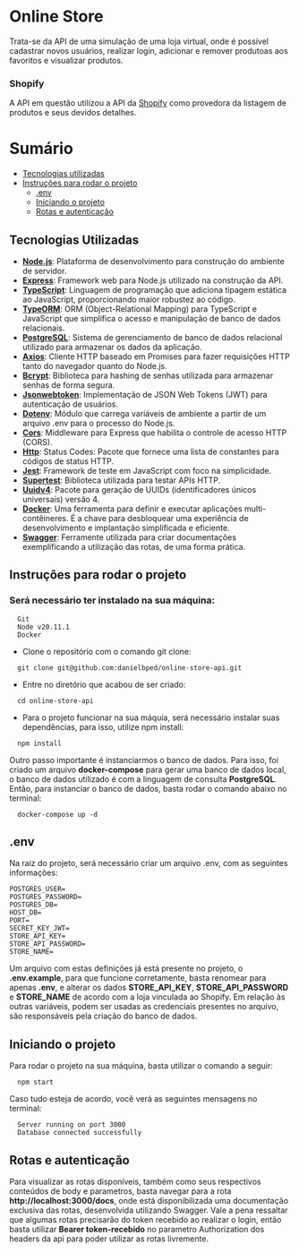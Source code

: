 # Online Store

Trata-se da API de uma simulação de uma loja virtual, onde é possível cadastrar novos usuários, realizar login, adicionar e remover produtoas aos favoritos e visualizar produtos.

### Shopify

A API em questão utilizou a API da [Shopify](https://shopify.dev/docs) como provedora da listagem de produtos e seus devidos detalhes.

# Sumário
- [Tecnologias utilizadas](#tecnologias)
- [Instruções para rodar o projeto](#instrucoes)
  - [.env](#env)
  - [Iniciando o projeto](#start)
  - [Rotas e autenticação](#rotas)

## Tecnologias Utilizadas <a name="tecnologias"></a>
- **[Node.js](https://nodejs.org/en/)**: Plataforma de desenvolvimento para construção do ambiente de servidor.
- **[Express](https://expressjs.com/pt-br/)**: Framework web para Node.js utilizado na construção da API.
- **[TypeScript](https://www.typescriptlang.org/)**: Linguagem de programação que adiciona tipagem estática ao JavaScript, proporcionando maior robustez ao código.
- **[TypeORM](https://typeorm.io/)**: ORM (Object-Relational Mapping) para TypeScript e JavaScript que simplifica o acesso e manipulação de banco de dados relacionais.
- **[PostgreSQL](https://www.postgresql.org/)**: Sistema de gerenciamento de banco de dados relacional utilizado para armazenar os dados da aplicação.
- **[Axios](https://axios-http.com/)**: Cliente HTTP baseado em Promises para fazer requisições HTTP tanto do navegador quanto do Node.js.
- **[Bcrypt](https://www.npmjs.com/package/bcrypt)**: Biblioteca para hashing de senhas utilizada para armazenar senhas de forma segura.
- **[Jsonwebtoken](https://www.npmjs.com/package/jsonwebtoken)**: Implementação de JSON Web Tokens (JWT) para autenticação de usuários.
- **[Dotenv](https://www.npmjs.com/package/dotenv)**: Módulo que carrega variáveis de ambiente a partir de um arquivo .env para o processo do Node.js.
- **[Cors](https://developer.mozilla.org/pt-BR/docs/Web/HTTP/CORS)**: Middleware para Express que habilita o controle de acesso HTTP (CORS).
- **[Http](https://www.npmjs.com/package/http-status-codes)**: Status Codes: Pacote que fornece uma lista de constantes para códigos de status HTTP.
- **[Jest](https://jestjs.io/pt-BR/)**: Framework de teste em JavaScript com foco na simplicidade.
- **[Supertest](https://www.npmjs.com/package/supertest)**: Biblioteca utilizada para testar APIs HTTP.
- **[Uuidv4](https://www.npmjs.com/package/uuidv4)**: Pacote para geração de UUIDs (identificadores únicos universais) versão 4.
- **[Docker](https://docs.docker.com/compose/)**: Uma ferramenta para definir e executar aplicações multi-contêineres. É a chave para desbloquear uma experiência de desenvolvimento e implantação simplificada e eficiente.
- **[Swagger](https://swagger.io/)**: Ferramente utilizada para criar documentações exemplificando a utilização das rotas, de uma forma prática.

## Instruções para rodar o projeto <a name="instrucoes"></a>

### Será necessário ter instalado na sua máquina:

```
  Git
  Node v20.11.1
  Docker
```

- Clone o repositório com o comando git clone:

```
  git clone git@github.com:danielbped/online-store-api.git
```

- Entre no diretório que acabou de ser criado:

```
  cd online-store-api
```
- Para o projeto funcionar na sua máquia, será necessário instalar suas dependências, para isso, utilize npm install:
```
  npm install
```

Outro passo importante é instanciarmos o banco de dados. Para isso, foi criado um arquivo **docker-compose** para gerar uma banco de dados local, o banco de dados utilizado é com a linguagem de consulta **PostgreSQL**. Então, para instanciar o banco de dados, basta rodar o comando abaixo no terminal:

```
  docker-compose up -d
```

## .env <a name="env"></a>
Na raiz do projeto, será necessário criar um arquivo .env, com as seguintes informações:

```
POSTGRES_USER=
POSTGRES_PASSWORD=
POSTGRES_DB=
HOST_DB=
PORT=
SECRET_KEY_JWT=
STORE_API_KEY=
STORE_API_PASSWORD=
STORE_NAME=

```

Um arquivo com estas definições já está presente no projeto, o **.env.example**, para que funcione corretamente, basta renomear para apenas **.env**, e alterar os dados **STORE_API_KEY**, **STORE_API_PASSWORD** e **STORE_NAME** de acordo com a loja vinculada ao Shopify. Em relação às outras variáveis, podem ser usadas as credenciais presentes no arquivo, são responsáveis pela criação do banco de dados.

## Iniciando o projeto <a name="start"></a>

Para rodar o projeto na sua máquina, basta utilizar o comando a seguir:

```
  npm start
```

Caso tudo esteja de acordo, você verá as seguintes mensagens no terminal:

```
  Server running on port 3000
  Database connected successfully
```

## Rotas e autenticação <a name="rotas"></a>

Para visualizar as rotas disponíveis, também como seus respectivos conteúdos de body e parametros, basta navegar para a rota **http://localhost:3000/docs**, onde está disponibilizada uma documentação exclusiva das rotas, desenvolvida utilizando Swagger. Vale a pena ressaltar que algumas rotas precisarão do token recebido ao realizar o login, então basta utilizar **Bearer token-recebido** no parametro Authorization dos headers da api para poder utilizar as rotas livremente.